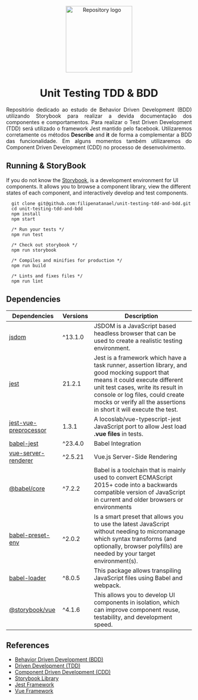 <p align="center"><a href="https://in.udacity.com/course/react-nanodegree--nd019" target="_blank"><img width="180" src="https://ramiresnascimento.files.wordpress.com/2017/08/tdd.png" alt="Repository logo"></a></p>

<h1 align="center">Unit Testing TDD & BDD</h1>

<p align="justify">
Repositório dedicado ao estudo de Behavior Driven Development (BDD) utilizando Storybook para realizar a devida documentação dos componentes e comportamentos. Para realizar o Test Driven Development (TDD) será utilizado o framework Jest mantido pelo facebook. Utilizaremos corretamente os métodos <b>Describe</b> and <b>it</b> de forma a complementar a BDD das funcionalidade. Em alguns momentos também utilizaremos do Component Driven Development (CDD) no processo de desenvolvimento.
</p>


## Running & StoryBook

If you do not know the [Storybook](https://github.com/storybooks/storybook), is a development environment for UI components. It allows you to browse a component library, view the different states of each component, and interactively develop and test components.

```shell
  git clone git@github.com:filipenatanael/unit-testing-tdd-and-bdd.git
  cd unit-testing-tdd-and-bdd
  npm install
  npm start
 
  /* Run your tests */
  npm run test
  
  /* Check out storybook */
  npm run storybook
  
  /* Compiles and minifies for production */
  npm run build
  
  /* Lints and fixes files */
  npm run lint
```

## Dependencies

|  Dependencies | Versions | Description |
|---|---|---|
|  [jsdom](https://github.com/jsdom/jsdom) | ^13.1.0 | JSDOM is a JavaScript based headless browser that can be used to create a realistic testing environment. |
|  [jest](https://jestjs.io/) | 21.2.1 | Jest is a framework which have a task runner, assertion library, and good mocking support that means it could execute different unit test cases, write its result in console or log files, could create mocks or verify all the assertions in short it will execute the test. | 
|  [jest-vue-preprocessor](https://www.npmjs.com/package/jest-vue-preprocessor) | 1.3.1 | A locoslab/vue-typescript-jest JavaScript port to allow Jest load **.vue files** in tests. |
|  [babel-jest](https://www.npmjs.com/package/babel-jest) | ^23.4.0 | Babel Integration |
|  [vue-server-renderer](https://www.npmjs.com/package/vue-server-renderer) | ^2.5.21 | Vue.js Server-Side Rendering |
|  [@babel/core](https://babeljs.io/docs/en/next/babel-core.html) | ^7.2.2 | Babel is a toolchain that is mainly used to convert ECMAScript 2015+ code into a backwards compatible version of JavaScript in current and older browsers or environments |
|  [babel-preset-env](https://babeljs.io/docs/en/babel-preset-env) | ^2.0.2 | Is a smart preset that allows you to use the latest JavaScript without needing to micromanage which syntax transforms (and optionally, browser polyfills) are needed by your target environment(s). |
|  [babel-loader](https://github.com/babel/babel-loader) | ^8.0.5 | This package allows transpiling JavaScript files using Babel and webpack. |
|  [@storybook/vue](https://github.com/storybooks/storybook) | ^4.1.6 | This allows you to develop UI components in isolation, which can improve component reuse, testability, and development speed. |



## References

- [Behavior Driven Development (BDD)](https://www.sitepoint.com/bdd-javascript-cucumber-gherkin/)
- [Driven Development (TDD)](https://blog.da2k.com.br/2015/01/06/pensando-tdd-com-javascript/)
- [Component Driven Development (CDD)](https://blog.hichroma.com/component-driven-development-ce1109d56c8e)
- [Storybook Library](https://storybook.js.org/)
- [Jest Framework](https://jestjs.io/)
- [Vue Framework](https://br.vuejs.org)

